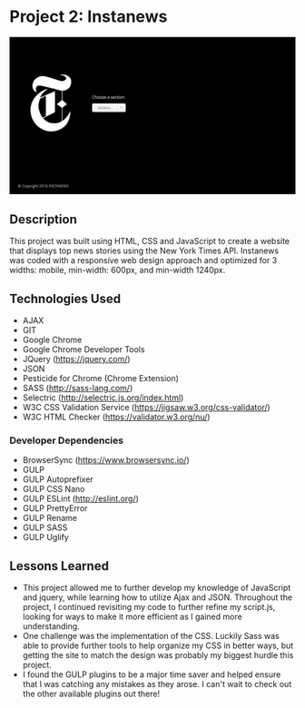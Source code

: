 # Project 2: Instanews

![Screenshot of Instanews initial screen](assets/images/initial-screen.png?raw=true "Instanews")

## Description
This project was built using HTML, CSS and JavaScript to create a website that displays top news stories using the New York Times API. Instanews was coded with a responsive web design approach and optimized for 3 widths: mobile, min-width: 600px, and min-width 1240px.

## Technologies Used
- AJAX
- GIT
- Google Chrome
- Google Chrome Developer Tools
- JQuery (https://jquery.com/)
- JSON
- Pesticide for Chrome (Chrome Extension)
- SASS (http://sass-lang.com/)
- Selectric (http://selectric.js.org/index.html)
- W3C CSS Validation Service (https://jigsaw.w3.org/css-validator/)
- W3C HTML Checker (https://validator.w3.org/nu/)

### Developer Dependencies
- BrowserSync (https://www.browsersync.io/)
- GULP
- GULP Autoprefixer
- GULP CSS Nano
- GULP ESLint (http://eslint.org/)
- GULP PrettyError
- GULP Rename
- GULP SASS
- GULP Uglify

## Lessons Learned
- This project allowed me to further develop my knowledge of JavaScript and jquery, while learning how to utilize Ajax and JSON. Throughout the project, I continued revisiting my code to further refine my script.js, looking for ways to make it more efficient as I gained more understanding.
- One challenge was the implementation of the CSS. Luckily Sass was able to provide further tools to help organize my CSS in better ways, but getting the site to match the design was probably my biggest hurdle this project.
- I found the GULP plugins to be a major time saver and helped ensure that I was catching any mistakes as they arose. I can't wait to check out the other available plugins out there!
